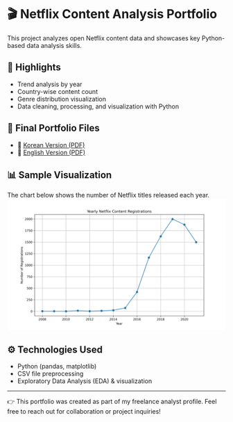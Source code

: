 # 🎬 Netflix Content Analysis Portfolio

This project analyzes open Netflix content data and showcases key Python-based data analysis skills.

## 📌 Highlights

- Trend analysis by year
- Country-wise content count
- Genre distribution visualization
- Data cleaning, processing, and visualization with Python

## 📁 Final Portfolio Files

- 📄 [Korean Version (PDF)](https://github.com/gaga152123/netflix-portfolio/blob/main/넷플릭스_콘텐츠_포트폴리오_최종.pdf)
- 📄 [English Version (PDF)](https://github.com/gaga152123/netflix-portfolio/blob/main/Netflix_Content_Analysis_Portfolio_Final.pdf)


## 📊 Sample Visualization  
The chart below shows the number of Netflix titles released each year.  
![Netflix Content by Year](year_trend.png)



## ⚙️ Technologies Used

- Python (pandas, matplotlib)
- CSV file preprocessing
- Exploratory Data Analysis (EDA) & visualization

---

👉 This portfolio was created as part of my freelance analyst profile.
Feel free to reach out for collaboration or project inquiries!
